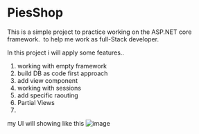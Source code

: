 # PiesShop
This is a simple project to practice working on the ASP.NET core framework.  to help me work as full-Stack developer. 

In this project i will apply some features.. 
1. working with empty framework
2. build DB as code first approach 
3. add view component
4. working with sessions
5. add specific raouting
6. Partial Views
7. 


my UI will showing like this 
![image](https://github.com/EthAlenazi/PiesShop/assets/53062722/aa609b14-b502-4d81-9a63-d68271de2cfc)


